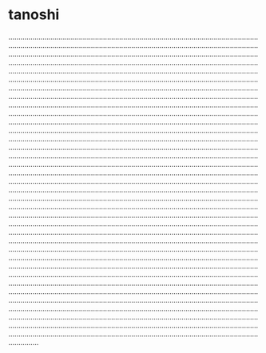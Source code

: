 # tanoshi
...............................................................................................................................................................................................................................................................................................................................................................................................................................................................................................................................................................................................................................................................................................................................................................................................................................................................................................................................................................................................................................................................................................................................................................................................................................................................................................................................................................................................................................................................................................................................................................................................................................................................................................................................................................................................................................................................................................................................................................................................................................................................................................................................................................................................................................................................................................................................................................................................................................................................................................................................................................................................................................................................................................................................................................................................................................................................................................................................................................................................................................................................................................................................................................................................................................................................................................................................................................................................................................................................................................................................................................................................................................................................................................................................................................................................................................................................................................................................................................................................................................................................................................................................................................................................................................................................................................................................................................................................................................................................................................................................................................................................................................................................
